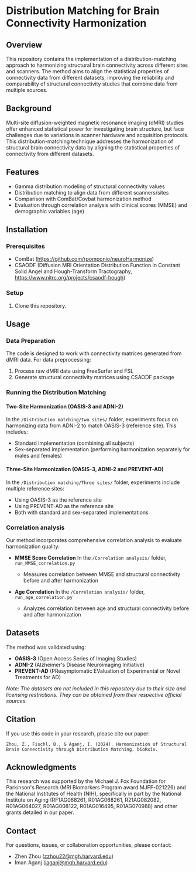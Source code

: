 # Distribution Matching for Brain Connectivity Harmonization

## Overview
This repository contains the implementation of a distribution-matching approach to harmonizing structural brain connectivity across different sites and scanners. The method aims to align the statistical properties of connectivity data from different datasets, improving the reliability and comparability of structural connectivity studies that combine data from multiple sources.

## Background
Multi-site diffusion-weighted magnetic resonance imaging (dMRI) studies offer enhanced statistical power for investigating brain structure, but face challenges due to variations in scanner hardware and acquisition protocols. This distribution-matching technique addresses the harmonization of structural brain connectivity data by aligning the statistical properties of connectivity from different datasets.

## Features
- Gamma distribution modeling of structural connectivity values
- Distribution matching to align data from different scanners/sites
- Comparison with ComBat/Covbat harmonization method
- Evaluation through correlation analysis with clinical scores (MMSE) and demographic variables (age)

## Installation

### Prerequisites
- ComBat (https://github.com/rpomponio/neuroHarmonize)
- CSAODF (Diffusion MRI Orientation Distribution Function in Constant Solid Angel and Hough-Transform Tractography, https://www.nitrc.org/projects/csaodf-hough)

### Setup
1. Clone this repository.

## Usage

### Data Preparation
The code is designed to work with connectivity matrices generated from dMRI data. For data preprocessing:
1. Process raw dMRI data using FreeSurfer and FSL
2. Generate structural connectivity matrices using CSAODF package

### Running the Distribution Matching

#### Two-Site Harmonization (OASIS-3 and ADNI-2)
In the `/Distribution matching/Two sites/` folder, experiments focus on harmonizing data from ADNI-2 to match OASIS-3 (reference site). This includes:

- Standard implementation (combining all subjects)
- Sex-separated implementation (performing harmonization separately for males and females)

#### Three-Site Harmonization (OASIS-3, ADNI-2 and PREVENT-AD)
In the `/Distribution matching/Three sites/` folder, experiments include multiple reference sites:

- Using OASIS-3 as the reference site
- Using PREVENT-AD as the reference site
- Both with standard and sex-separated implementations

### Correlation analysis
Our method incorporates comprehensive correlation analysis to evaluate harmonization quality:

* **MMSE Score Correlation**
In the `/Correlation analysis/` folder, `run_MMSE_correlation.py`
  * Measures correlation between MMSE and structural connectivity before and after harmonization

* **Age Correlation**
In the `/Correlation analysis/` folder, `run_age_correlation.py`
  * Analyzes correlation between age and structural connectivity before and after harmonization

## Datasets

The method was validated using:

- **OASIS-3** (Open Access Series of Imaging Studies)
- **ADNI-2** (Alzheimer's Disease Neuroimaging Initiative)
- **PREVENT-AD** (PResymptomatic EValuation of Experimental or Novel Treatments for AD)

*Note: The datasets are not included in this repository due to their size and licensing restrictions. They can be obtained from their respective official sources.*

## Citation
If you use this code in your research, please cite our paper:
```
Zhou, Z., Fischl, B., & Aganj, I. (2024). Harmonization of Structural Brain Connectivity through Distribution Matching. bioRxiv.
```

## Acknowledgments

This research was supported by the Michael J. Fox Foundation for Parkinson's Research (MRI Biomarkers Program award MJFF-021226) and the National Institutes of Health (NIH), specifically in part by the National Institute on Aging (RF1AG068261, R01AG068261, R21AG082082, R01AG064027, R01AG008122, R01AG016495, R01AG070988) and other grants detailed in our paper.

## Contact

For questions, issues, or collaboration opportunities, please contact:
- Zhen Zhou (zzhou22@mgh.harvard.edu)
- Iman Aganj (iaganj@mgh.harvard.edu)